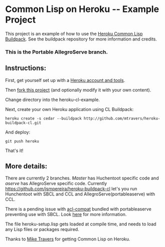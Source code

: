 # Common Lisp on Heroku -- Example Project

This project is an example of how to use the [Heroku Common Lisp Buildpack](https://github.com/mtravers/heroku-buildpack-cl).  See the buildpack repository for more information and credits.

### This is the Portable AllegroServe branch.

## Instructions:
First, get yourself set up with a [Heroku account and tools](http://devcenter.heroku.com/articles/quickstart).

Then [fork this project](/mtravers/heroku-cl-example/fork_select) (and optionally modify it with your own content).

Change directory into the heroku-cl-example.

Next, create your own Heroku application using CL Buildpack:

    heroku create -s cedar --buildpack http://github.com/mtravers/heroku-buildpack-cl.git

And deploy:

    git push heroku

That's it!

## More details:

There are currently 2 branches. *Master* has Huchentoot specific code and *aserve* has AllegroServe specific code.
Currently https://github.com/jsmpereira/heroku-buildpack-cl let's you run Hunchentoot with SBCL and CCL and AllegroServe(portableaserve) with CCL.

There is a pending issue with [acl-compat](https://github.com/mtravers/portableaserve/tree/master/acl-compat) bundled with portableaserve preventing use with SBCL. Look [here](https://github.com/mtravers/wuwei/issues/10) for more information.

The file heroku-setup.lisp gets loaded at compile time, and needs to load any Lisp files or packages required.

Thanks to [Mike Travers](https://github.com/mtravers) for getting Common Lisp on Heroku.
